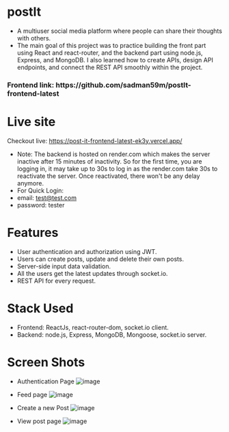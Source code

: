 # postIt
- A multiuser social media platform where people can share their thoughts with others.
- The main goal of this project was to practice building the front part using React and react-router, and the backend part using node.js, Express, and MongoDB. I also learned how to create APIs, design API endpoints, and connect the REST API smoothly within the project.

<h3>Frontend link: https://github.com/sadman59m/postIt-frontend-latest</h3>

# Live site
Checkout live: https://post-it-frontend-latest-ek3y.vercel.app/
- Note: The backend is hosted on render.com which makes the server inactive after 15 minutes of inactivity. So for the
  first time, you are logging in, it may take up to 30s to log in as the render.com take 30s to reactivate the server.
  Once reactivated, there won't be any delay anymore.
- For Quick Login:
- email: test@test.com
- password: tester

# Features
- User authentication and authorization using JWT.
- Users can create posts, update and delete their own posts.
- Server-side input data validation.
- All the users get the latest updates through socket.io.
- REST API for every request.

# Stack Used
- Frontend: ReactJs, react-router-dom, socket.io client.
- Backend: node.js, Express, MongoDB, Mongoose, socket.io server.

# Screen Shots
- Authentication Page
  ![image](https://github.com/sadman59m/postIt-frontend-latest/assets/79523082/edf20815-fd1a-43ee-adbb-050adb30ffa7)

- Feed page
  ![image](https://github.com/sadman59m/postIt-frontend-latest/assets/79523082/74f0c716-d9ed-4a0f-8c26-08b99c0cab45)

- Create a new Post
  ![image](https://github.com/sadman59m/postIt-frontend-latest/assets/79523082/23adbe74-d170-4d80-aa5c-7d846bab0a82)

- View post page
  ![image](https://github.com/sadman59m/postIt-frontend-latest/assets/79523082/ae33a26a-5aea-4828-bc55-4bc528386b8a)
